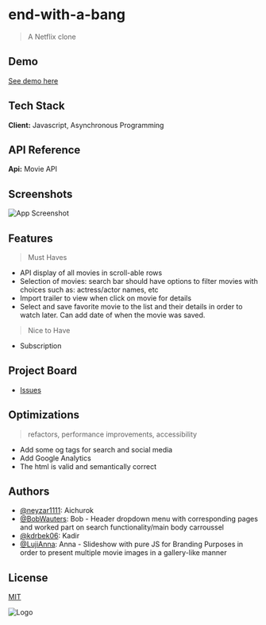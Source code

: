 # end-with-a-bang

> A Netflix clone

## Demo

[See demo here](https://lujianna.github.io/end-with-a-bang/)

## Tech Stack

**Client:** Javascript, Asynchronous Programming

## API Reference

**Api:** Movie API

## Screenshots

![App Screenshot](https://via.placeholder.com/468x300?text=App+Screenshot+Here)

## Features

> Must Haves

- API display of all movies in scroll-able rows
- Selection of movies: search bar should have options to filter movies with choices such as: actress/actor names, etc
- Import trailer to view when click on movie for details
- Select and save favorite movie to the list and their details in order to watch later. Can add date of when the movie was saved.

> Nice to Have

- Subscription

## Project Board

- [Issues](https://github.com/LujiAnna/end-with-a-bang/projects/1)

## Optimizations

> refactors, performance improvements, accessibility

- Add some og tags for search and social media
- Add Google Analytics
- The html is valid and semantically correct

## Authors

- [@neyzar1111](https://github.com/neyzar1111): Aichurok
- [@BobWauters](https://github.com/BobWauters): Bob - Header dropdown menu with corresponding pages and worked part on search functionality/main body carroussel
- [@kdrbek06](https://github.com/kdrbek06): Kadir
- [@LujiAnna](https://www.github.com/octokatherine): Anna - Slideshow with pure JS for Branding Purposes in order to present multiple movie images in a gallery-like manner

## License

[MIT](https://choosealicense.com/licenses/mit/)

![Logo](https://image.flaticon.com/icons/png/512/738/738096.png)
